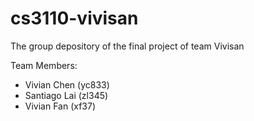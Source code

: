 # cs3110-vivisan
The group depository of the final project of team Vivisan

Team Members:
- Vivian Chen (yc833)
- Santiago Lai (zl345)
- Vivian Fan (xf37)
